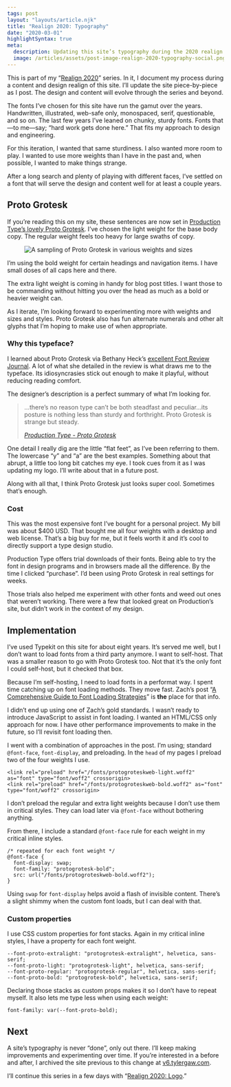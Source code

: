 ```yaml
---
tags: post
layout: "layouts/article.njk"
title: "Realign 2020: Typography"
date: "2020-03-01"
highlightSyntax: true
meta:
  description: Updating this site’s typography during the 2020 realign.
  image: /articles/assets/post-image-realign-2020-typography-social.png
---
```


<p class="entry-intro">
  This is part of my “<a href="https://tylergaw.com/articles/realign-2020"
    >Realign 2020</a
  >” series. In it, I document my process during a content and design realign of
  this site. I’ll update the site piece-by-piece as I post. The design and
  content will evolve through the series and beyond.
</p>

<p>
  The fonts I’ve chosen for this site have run the gamut over the years.
  Handwritten, illustrated, web-safe only, monospaced, serif, questionable, and
  so on. The last few years I’ve leaned on chunky, sturdy fonts. Fonts that—to
  me—say; “hard work gets done here.” That fits my approach to design and
  engineering.
</p>
<p>
  For this iteration, I wanted that same sturdiness. I also wanted more room to
  play. I wanted to use more weights than I have in the past and, when possible,
  I wanted to make things strange.
</p>
<p>
  After a long search and plenty of playing with different faces, I’ve settled
  on a font that will serve the design and content well for at least a couple
  years.
</p>

<h2>
  Proto Grotesk
</h2>
<p>
  If you’re reading this on my site, these sentences are now set in
  <a href="https://www.productiontype.com/family/proto_grotesk"
    >Production Type’s lovely Proto Grotesk</a
  >. I’ve chosen the light weight for the base body copy. The regular weight
  feels too heavy for large swaths of copy.
</p>
<figure>
  <img src="https://tylergaw.com/articles/assets/post-image-realign-2020-typography-proto-grotesk.png" alt="A sampling of Proto Grotesk in various weights and sizes" />
</figure>
<p>
  I’m using the bold weight for certain headings and navigation items. I have
  small doses of all caps here and there.
</p>
<p>
  The extra light weight is coming in handy for blog post titles. I want those
  to be commanding without hitting you over the head as much as a bold or
  heavier weight can.
</p>

<p>
  As I iterate, I’m looking forward to experimenting more with weights and sizes
  and styles. Proto Grotesk also has fun alternate numerals and other alt glyphs
  that I’m hoping to make use of when appropriate.
</p>

<h3>
  Why this typeface?
</h3>
<p>
  I learned about Proto Grotesk via Bethany Heck’s
  <a href="https://fontreviewjournal.com/proto-grotesk/">excellent Font Review Journal</a>. 
  A lot of what she detailed in the review is what draws me to the typeface.
  Its idiosyncrasies stick out enough to make it playful, without reducing
  reading comfort.
</p>
<p>
  The designer’s description is a perfect summary of what I’m looking for.
</p>

<blockquote>
  <p>
    …there’s no reason type can’t be both steadfast and peculiar…its posture is
    nothing less than sturdy and forthright. Proto Grotesk is strange but
    steady.
  </p>
  <cite>
    <a href="https://www.productiontype.com/family/proto_grotesk">Production Type - Proto Grotesk</a>
  </cite>
</blockquote>

<p>
  One detail I really dig are the little “flat feet”, as I’ve been referring to
  them. The lowercase “y” and “a” are the best examples. Something about that
  abrupt, a little too long bit catches my eye. I took cues from it as I was
  updating my logo. I’ll write about that in a future post.
</p>

<p>
  Along with all that, I think Proto Grotesk just looks super cool. Sometimes
  that’s enough.
</p>

<h3>
  Cost
</h3>
<p>
  This was the most expensive font I’ve bought for a personal project. My bill
  was about $400 USD. That bought me all four weights with a desktop and web
  license. That’s a big buy for me, but it feels worth it and it’s cool to
  directly support a type design studio.
</p>
<p>
  Production Type offers trial downloads of their fonts. Being able to try the
  font in design programs and in browsers made all the difference. By the time I
  clicked “purchase”. I’d been using Proto Grotesk in real settings for weeks.
</p>
<p>
  Those trials also helped me experiment with other fonts and weed out ones that
  weren’t working. There were a few that looked great on Production’s site, but
  didn’t work in the context of my design.
</p>

<h2>
  Implementation
</h2>
<p>
  I’ve used Typekit on this site for about eight years. It’s served me well, but
  I don’t want to load fonts from a third party anymore. I want to self-host.
  That was a smaller reason to go with Proto Grotesk too. Not that it’s the only
  font I could self-host, but it checked that box.
</p>
<p>
  Because I’m self-hosting, I need to load fonts in a performat way. I spent
  time catching up on font loading methods. They move fast. Zach’s post “<a href="https://www.zachleat.com/web/comprehensive-webfonts/">A Comprehensive Guide to Font Loading Strategies</a>” is <strong>the</strong> place for that info.
</p>
<p>
  I didn’t end up using one of Zach’s gold standards. I wasn’t ready to
  introduce JavaScript to assist in font loading. I wanted an HTML/CSS only
  approach for now. I have other performance improvements to make in the future,
  so I’ll revisit font loading then.
</p>
<p>
  I went with a combination of approaches in the post. I’m using; standard
  <code>@font-face</code>, <code>font-display</code>, and preloading. In the
  <code>head</code> of my pages I preload two of the four weights I use.
</p>

<pre><code class="language-html">&lt;link rel="preload" href="/fonts/protogroteskweb-light.woff2" as="font" type="font/woff2" crossorigin&gt;
&lt;link rel="preload" href="/fonts/protogroteskweb-bold.woff2" as="font" type="font/woff2" crossorigin&gt;
</code></pre>

<p>
  I don’t preload the regular and extra light weights because I don’t use them
  in critical styles. They can load later via <code>@font-face</code> without
  bothering anything.
</p>

<p>
  From there, I include a standard <code>@font-face</code> rule for each weight
  in my critical inline styles.
</p>

<pre><code class="language-css">/* repeated for each font weight */
@font-face {
  font-display: swap;
  font-family: "protogrotesk-bold";
  src: url("/fonts/protogroteskweb-bold.woff2");
}</code></pre>

<p>
  Using <code>swap</code> for <code>font-display</code> helps avoid a flash of
  invisible content. There’s a slight shimmy when the custom font loads, but I
  can deal with that.
</p>

<h3>Custom properties</h3>
<p>
  I use CSS custom properties for font stacks. Again in my critical inline
  styles, I have a property for each font weight.
</p>

<pre><code class="language-css">--font-proto-extralight: "protogrotesk-extralight", helvetica, sans-serif;
--font-proto-light: "protogrotesk-light", helvetica, sans-serif;
--font-proto-regular: "protogrotesk-regular", helvetica, sans-serif;
--font-proto-bold: "protogrotesk-bold", helvetica, sans-serif;</code></pre>

<p>
  Declaring those stacks as custom props makes it so I don’t have to repeat
  myself. It also lets me type less when using each weight:
</p>
<pre><code class="language-css">font-family: var(--font-proto-bold);</code></pre>

<h2>Next</h2>
<p>
  A site’s typography is never “done”, only out there. I’ll keep making
  improvements and experimenting over time. If you’re interested in a before and
  after, I archived the site previous to this change at
  <a href="https://v6.tylergaw.com">v6.tylergaw.com</a>.
</p>
<p>
  I’ll continue this series in a few days with “<a
    href="https://tylergaw.com/articles/realign-2020-logo"
    >Realign 2020: Logo</a
  >.”
</p>
